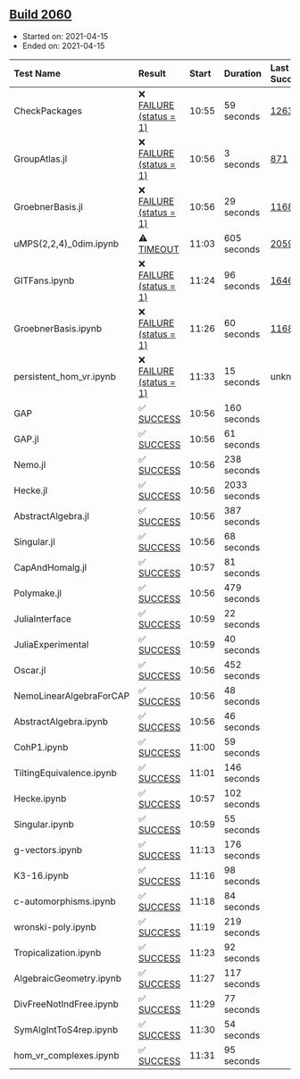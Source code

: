 ## [Build 2060](https://oscarci.mathematik.uni-kl.de/job/oscar-stable/2060/)

* Started on: 2021-04-15
* Ended on: 2021-04-15

| Test Name    | Result | Start | Duration | Last Success | First Failure |
|:-------------|:-------|:------|:---------|:-------------|:--------------|
| CheckPackages | ❌ [FAILURE (status = 1)](https://oscarci.mathematik.uni-kl.de/job/oscar-stable/2060/artifact/logs/build-2060/CheckPackages.log) | 10:55 | 59 seconds | [1263](https://oscarci.mathematik.uni-kl.de/job/oscar-stable/1263/) | [1264](https://oscarci.mathematik.uni-kl.de/job/oscar-stable/1264/) |
| GroupAtlas.jl | ❌ [FAILURE (status = 1)](https://oscarci.mathematik.uni-kl.de/job/oscar-stable/2060/artifact/logs/build-2060/GroupAtlas.jl.log) | 10:56 | 3 seconds | [871](https://oscarci.mathematik.uni-kl.de/job/oscar-stable/871/) | [872](https://oscarci.mathematik.uni-kl.de/job/oscar-stable/872/) |
| GroebnerBasis.jl | ❌ [FAILURE (status = 1)](https://oscarci.mathematik.uni-kl.de/job/oscar-stable/2060/artifact/logs/build-2060/GroebnerBasis.jl.log) | 10:56 | 29 seconds | [1168](https://oscarci.mathematik.uni-kl.de/job/oscar-stable/1168/) | [1169](https://oscarci.mathematik.uni-kl.de/job/oscar-stable/1169/) |
| uMPS(2,2,4)_0dim.ipynb | ⚠ [TIMEOUT](https://oscarci.mathematik.uni-kl.de/job/oscar-stable/2060/artifact/logs/build-2060/uMPS-2-2-4-_0dim.ipynb.log) | 11:03 | 605 seconds | [2059](https://oscarci.mathematik.uni-kl.de/job/oscar-stable/2059/) | [2060](https://oscarci.mathematik.uni-kl.de/job/oscar-stable/2060/) |
| GITFans.ipynb | ❌ [FAILURE (status = 1)](https://oscarci.mathematik.uni-kl.de/job/oscar-stable/2060/artifact/logs/build-2060/GITFans.ipynb.log) | 11:24 | 96 seconds | [1646](https://oscarci.mathematik.uni-kl.de/job/oscar-stable/1646/) | [1647](https://oscarci.mathematik.uni-kl.de/job/oscar-stable/1647/) |
| GroebnerBasis.ipynb | ❌ [FAILURE (status = 1)](https://oscarci.mathematik.uni-kl.de/job/oscar-stable/2060/artifact/logs/build-2060/GroebnerBasis.ipynb.log) | 11:26 | 60 seconds | [1168](https://oscarci.mathematik.uni-kl.de/job/oscar-stable/1168/) | [1169](https://oscarci.mathematik.uni-kl.de/job/oscar-stable/1169/) |
| persistent_hom_vr.ipynb | ❌ [FAILURE (status = 1)](https://oscarci.mathematik.uni-kl.de/job/oscar-stable/2060/artifact/logs/build-2060/persistent_hom_vr.ipynb.log) | 11:33 | 15 seconds | unknown | unknown |
| GAP | ✅ [SUCCESS](https://oscarci.mathematik.uni-kl.de/job/oscar-stable/2060/artifact/logs/build-2060/GAP.log) | 10:56 | 160 seconds |  |  |
| GAP.jl | ✅ [SUCCESS](https://oscarci.mathematik.uni-kl.de/job/oscar-stable/2060/artifact/logs/build-2060/GAP.jl.log) | 10:56 | 61 seconds |  |  |
| Nemo.jl | ✅ [SUCCESS](https://oscarci.mathematik.uni-kl.de/job/oscar-stable/2060/artifact/logs/build-2060/Nemo.jl.log) | 10:56 | 238 seconds |  |  |
| Hecke.jl | ✅ [SUCCESS](https://oscarci.mathematik.uni-kl.de/job/oscar-stable/2060/artifact/logs/build-2060/Hecke.jl.log) | 10:56 | 2033 seconds |  |  |
| AbstractAlgebra.jl | ✅ [SUCCESS](https://oscarci.mathematik.uni-kl.de/job/oscar-stable/2060/artifact/logs/build-2060/AbstractAlgebra.jl.log) | 10:56 | 387 seconds |  |  |
| Singular.jl | ✅ [SUCCESS](https://oscarci.mathematik.uni-kl.de/job/oscar-stable/2060/artifact/logs/build-2060/Singular.jl.log) | 10:56 | 68 seconds |  |  |
| CapAndHomalg.jl | ✅ [SUCCESS](https://oscarci.mathematik.uni-kl.de/job/oscar-stable/2060/artifact/logs/build-2060/CapAndHomalg.jl.log) | 10:57 | 81 seconds |  |  |
| Polymake.jl | ✅ [SUCCESS](https://oscarci.mathematik.uni-kl.de/job/oscar-stable/2060/artifact/logs/build-2060/Polymake.jl.log) | 10:56 | 479 seconds |  |  |
| JuliaInterface | ✅ [SUCCESS](https://oscarci.mathematik.uni-kl.de/job/oscar-stable/2060/artifact/logs/build-2060/JuliaInterface.log) | 10:59 | 22 seconds |  |  |
| JuliaExperimental | ✅ [SUCCESS](https://oscarci.mathematik.uni-kl.de/job/oscar-stable/2060/artifact/logs/build-2060/JuliaExperimental.log) | 10:59 | 40 seconds |  |  |
| Oscar.jl | ✅ [SUCCESS](https://oscarci.mathematik.uni-kl.de/job/oscar-stable/2060/artifact/logs/build-2060/Oscar.jl.log) | 10:56 | 452 seconds |  |  |
| NemoLinearAlgebraForCAP | ✅ [SUCCESS](https://oscarci.mathematik.uni-kl.de/job/oscar-stable/2060/artifact/logs/build-2060/NemoLinearAlgebraForCAP.log) | 10:56 | 48 seconds |  |  |
| AbstractAlgebra.ipynb | ✅ [SUCCESS](https://oscarci.mathematik.uni-kl.de/job/oscar-stable/2060/artifact/logs/build-2060/AbstractAlgebra.ipynb.log) | 10:56 | 46 seconds |  |  |
| CohP1.ipynb | ✅ [SUCCESS](https://oscarci.mathematik.uni-kl.de/job/oscar-stable/2060/artifact/logs/build-2060/CohP1.ipynb.log) | 11:00 | 59 seconds |  |  |
| TiltingEquivalence.ipynb | ✅ [SUCCESS](https://oscarci.mathematik.uni-kl.de/job/oscar-stable/2060/artifact/logs/build-2060/TiltingEquivalence.ipynb.log) | 11:01 | 146 seconds |  |  |
| Hecke.ipynb | ✅ [SUCCESS](https://oscarci.mathematik.uni-kl.de/job/oscar-stable/2060/artifact/logs/build-2060/Hecke.ipynb.log) | 10:57 | 102 seconds |  |  |
| Singular.ipynb | ✅ [SUCCESS](https://oscarci.mathematik.uni-kl.de/job/oscar-stable/2060/artifact/logs/build-2060/Singular.ipynb.log) | 10:59 | 55 seconds |  |  |
| g-vectors.ipynb | ✅ [SUCCESS](https://oscarci.mathematik.uni-kl.de/job/oscar-stable/2060/artifact/logs/build-2060/g-vectors.ipynb.log) | 11:13 | 176 seconds |  |  |
| K3-16.ipynb | ✅ [SUCCESS](https://oscarci.mathematik.uni-kl.de/job/oscar-stable/2060/artifact/logs/build-2060/K3-16.ipynb.log) | 11:16 | 98 seconds |  |  |
| c-automorphisms.ipynb | ✅ [SUCCESS](https://oscarci.mathematik.uni-kl.de/job/oscar-stable/2060/artifact/logs/build-2060/c-automorphisms.ipynb.log) | 11:18 | 84 seconds |  |  |
| wronski-poly.ipynb | ✅ [SUCCESS](https://oscarci.mathematik.uni-kl.de/job/oscar-stable/2060/artifact/logs/build-2060/wronski-poly.ipynb.log) | 11:19 | 219 seconds |  |  |
| Tropicalization.ipynb | ✅ [SUCCESS](https://oscarci.mathematik.uni-kl.de/job/oscar-stable/2060/artifact/logs/build-2060/Tropicalization.ipynb.log) | 11:23 | 92 seconds |  |  |
| AlgebraicGeometry.ipynb | ✅ [SUCCESS](https://oscarci.mathematik.uni-kl.de/job/oscar-stable/2060/artifact/logs/build-2060/AlgebraicGeometry.ipynb.log) | 11:27 | 117 seconds |  |  |
| DivFreeNotIndFree.ipynb | ✅ [SUCCESS](https://oscarci.mathematik.uni-kl.de/job/oscar-stable/2060/artifact/logs/build-2060/DivFreeNotIndFree.ipynb.log) | 11:29 | 77 seconds |  |  |
| SymAlgIntToS4rep.ipynb | ✅ [SUCCESS](https://oscarci.mathematik.uni-kl.de/job/oscar-stable/2060/artifact/logs/build-2060/SymAlgIntToS4rep.ipynb.log) | 11:30 | 54 seconds |  |  |
| hom_vr_complexes.ipynb | ✅ [SUCCESS](https://oscarci.mathematik.uni-kl.de/job/oscar-stable/2060/artifact/logs/build-2060/hom_vr_complexes.ipynb.log) | 11:31 | 95 seconds |  |  |
